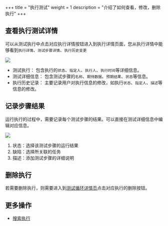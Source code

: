 +++
title = "执行测试"
weight = 1
description = "介绍了如何查看，修改，删除执行"
+++

## 查看执行测试详情

可以从测试执行中点击对应执行详情按钮进入到执行详情页面，您从执行详情中能够看到`执行详情`、`测试步骤详情`、`执行历史变更`

![](/img/docs/user-guide/test-management/test-cycle/execution-detail.jpg)

- 测试执行： 包含执行的`状态`、`指定人`、`执行人`、`执行时间`等详细信息。
- 测试详细信息： 包含测试步骤的`名称`、`期待数据`、`预期结果`、`状态`等信息。
- 执行历史记录： 主要记录用户对执行信息的修改，如执行`状态`、`指定人`、`描述`等信息的修改。

## 记录步骤结果

运行执行的过程中，需要记录每个测试步骤的结果。可以直接在测试详细信息中编辑对应信息。

![](/img/docs/user-guide/test-management/test-cycle/step.jpg)

1. 状态：选择该测试步骤的运行结果
2. 缺陷：选择所关联的任务
3. 描述：添加测试步骤的详细说明

## 删除执行

若需要删除执行，则需要进入到[测试循环详情页](../../test-cycle/create-cycle#创建测试循环)点击对应执行的删除按钮。

## 更多操作

- [搜索执行](../search-execution)